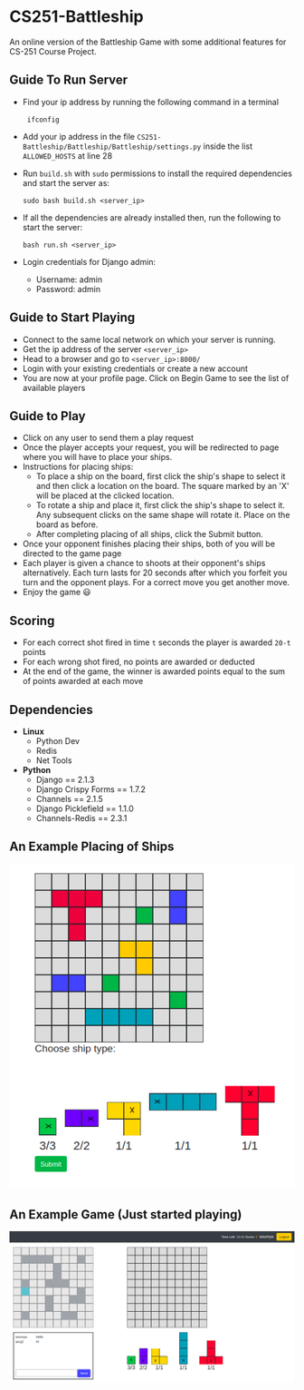 # CS251-Battleship

An online version of the Battleship Game with some additional features for CS-251 Course Project.

## Guide To Run Server

 - Find your ip address by running the following command in a terminal
 
        ifconfig
 - Add your ip address in the file `CS251-Battleship/Battleship/Battleship/settings.py` inside the list `ALLOWED_HOSTS` at line 28
  - Run `build.sh` with `sudo` permissions to install the required dependencies and start the server as:
 
        sudo bash build.sh <server_ip>
  - If all the dependencies are already installed then, run the following to start the server:
  
        bash run.sh <server_ip>
  - Login credentials for Django admin:
      - Username: admin
      - Password: admin
 
 ## Guide to Start Playing
 - Connect to the same local network on which your server is running.
 - Get the ip address of the server `<server_ip>`
 - Head to a browser and go to `<server_ip>:8000/`
 - Login with your existing credentials or create a new account
 - You are now at your profile page. Click on Begin Game to see the list of available players
 
 ## Guide to Play
 - Click on any user to send them a play request
 - Once the player accepts your request, you will be redirected to page where you will have to place your ships.
 - Instructions for placing ships:
    - To place a ship on the board, first click the ship's shape to select it and then click a location on the board. The square marked by an 'X' will be placed at the clicked location.
    - To rotate a ship and place it, first click the ship's shape to select it. Any subsequent clicks on the same shape will rotate it. Place on the board as before.
    - After completing placing of all ships, click the Submit button.
 - Once your opponent finishes placing their ships, both of you will be directed to the game page
 - Each player is given a chance to shoots at their opponent's ships alternatively. Each turn lasts for 20 seconds after which you forfeit you turn and the opponent plays. For a correct move you get another move.
 - Enjoy the game :smiley:
 
 ## Scoring
 - For each correct shot fired in time `t` seconds the player is awarded `20-t` points
 - For each wrong shot fired, no points are awarded or deducted
 - At the end of the game, the winner is awarded points equal to the sum of points awarded at each move
  
 ## Dependencies
 - __Linux__
   - Python Dev
   - Redis
   - Net Tools
 - __Python__
   - Django == 2.1.3
   - Django Crispy Forms == 1.7.2
   - Channels == 2.1.5
   - Django Picklefield == 1.1.0
   - Channels-Redis == 2.3.1
 
 
## An Example Placing of Ships
![alt text](https://github.com/ajd12342/CS251-Battleship/blob/master/sample.png)

## An Example Game (Just started playing)
![alt text](https://github.com/ajd12342/CS251-Battleship/blob/master/game.png)

